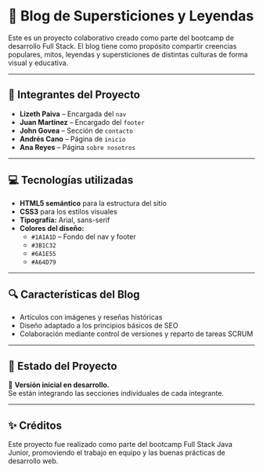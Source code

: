 # 🌙 Blog de Supersticiones y Leyendas

Este es un proyecto colaborativo creado como parte del bootcamp de desarrollo Full Stack. El blog tiene como propósito compartir creencias populares, mitos, leyendas y supersticiones de distintas culturas de forma visual y educativa.

---

## 👥 Integrantes del Proyecto

- **Lizeth Paiva** – Encargada del `nav`
- **Juan Martinez** – Encargado del `footer`
- **John Govea** – Sección de `contacto`
- **Andrés Cano** – Página de `inicio`
- **Ana Reyes** – Página `sobre nosotros`


---

## 💻 Tecnologías utilizadas

- **HTML5 semántico** para la estructura del sitio
- **CSS3** para los estilos visuales
- **Tipografía:** Arial, sans-serif
- **Colores del diseño:**
  - `#1A1A1D` – Fondo del nav y footer
  - `#3B1C32`
  - `#6A1E55`
  - `#A64D79`

---


## 🔍 Características del Blog

- Artículos con imágenes y reseñas históricas
- Diseño adaptado a los principios básicos de SEO
- Colaboración mediante control de versiones y reparto de tareas SCRUM

---

## 🚧 Estado del Proyecto

🔸 **Versión inicial en desarrollo.**  
Se están integrando las secciones individuales de cada integrante.

---

## ✨ Créditos

Este proyecto fue realizado como parte del bootcamp Full Stack Java Junior, promoviendo el trabajo en equipo y las buenas prácticas de desarrollo web.
